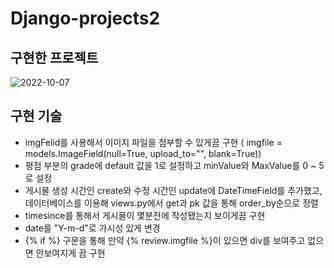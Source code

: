 # Django-projects2

## 구현한 프로젝트 

![2022-10-07](https://user-images.githubusercontent.com/105331868/194591688-a3d2b185-2a99-4565-bd5c-674b502bf065.gif)

## 구현 기술

- imgFelid를 사용해서 이미지 파일을 첨부할 수 있게끔 구현 ( imgfile = models.ImageField(null=True, upload_to="", blank=True))
- 평점 부분의 grade에 default 값을 1로 설정하고 minValue와 MaxValue를 0 ~ 5로 설정
- 게시물 생성 시간인 create와 수정 시간인 update에 DateTimeField를 추가했고, 데이터베이스를 이용해 views.py에서 get과 pk 값을 통해 order_by순으로 정렬
- timesince를 통해서 게시물이 몇분전에 작성됐는지 보이게끔 구현
- date를 "Y-m-d"로 가시성 있게 변경
- {% if %} 구문을 통해 만약 {% review.imgfile %}이 있으면 div를 보여주고 없으면 안보여지게 끔 구현
